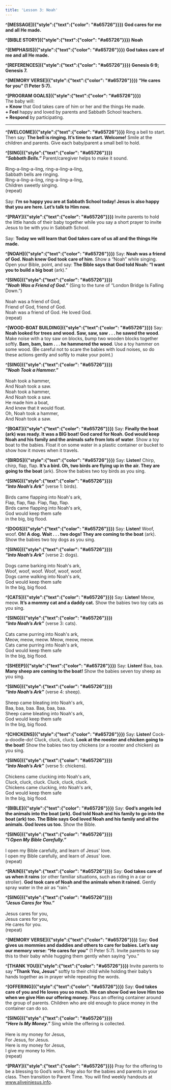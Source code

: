 ```yaml
---
title: 'Lesson 3: Noah'
---
```


**^[MESSAGE]({"style":{"text":{"color": "#a65726"}}})** **God cares for me and all He made.**

**^[BIBLE STORY]({"style":{"text":{"color": "#a65726"}}})** **Noah**

**^[EMPHASIS]({"style":{"text":{"color": "#a65726"}}})** **God takes care of me and all He made.**

**^[REFERENCES]({"style":{"text":{"color": "#a65726"}}})** **Genesis 6:9; Genesis 7.**

**^[MEMORY VERSE]({"style":{"text":{"color": "#a65726"}}})** **“He cares for you” (1 Peter 5:7).**

**^[PROGRAM GOALS]({"style":{"text":{"color": "#a65726"}}})**\
The baby will:\
**+ Know** that God takes care of him or her and the things He made.\
**+ Feel** happy and loved by parents and Sabbath School teachers.\
**+ Respond** by participating.

---

**^[WELCOME]({"style":{"text":{"color": "#a65726"}}})** Ring a bell to start. Then say: **The bell is ringing. It’s time to start. Welcome!** Smile at the children and parents. Give each baby/parent a small bell to hold.

**^[SING]({"style":{"text":{"color": "#a65726"}}})**\
_**“Sabbath Bells.”**_ Parent/caregiver helps to make it sound.\
\
Ring-a-ling-a-ling, ring-a-ling-a-ling,\
Sabbath bells are ringing.\
Ring-a-ling-a-ling, ring-a-ling-a-ling,\
Children sweetly singing.\
(repeat)\
\
Say: **I’m so happy you are at Sabbath School today! Jesus is also happy that you are here. Let’s talk to Him now.**

**^[PRAY]({"style":{"text":{"color": "#a65726"}}})** Invite parents to hold the little hands of their baby together while you say a short prayer to invite Jesus to be with you in Sabbath School.\
\
Say: **Today we will learn that God takes care of us all and the things He made.**

**^[NOAH]({"style":{"text":{"color": "#a65726"}}})** Say: **Noah was a friend of God. Noah knew God took care of him**. Show a “Noah” while singing. Open your Bible, point, and say: **The Bible says that God told Noah: “I want you to build a big boat** (ark).”

**^[SING]({"style":{"text":{"color": "#a65726"}}})**\
_**“Noah Was a Friend of God.”**_ (Sing to the tune of “London Bridge Is Falling Down.”)\
\
Noah was a friend of God,\
Friend of God, friend of God.\
Noah was a friend of God. He loved God.\
(repeat)

**^[WOOD-BOAT BUILDING]({"style":{"text":{"color": "#a65726"}}})** Say: **Noah looked for trees and wood. Saw, saw, saw . . . he sawed the wood**. Make noise with a toy saw on blocks, bump two wooden blocks together softly. **Bam, bam, bam . . . he hammered the wood**. Use a toy hammer on some wood. (Be careful not to scare the babies with loud noises, so do these actions gently and softly to make your point.)

**^[SING]({"style":{"text":{"color": "#a65726"}}})**\
_**“Noah Took a Hammer.”**_\
\
Noah took a hammer,\
And Noah took a saw.\
Noah took a hammer,\
And Noah took a saw.\
He made him a boat,\
And knew that it would float.\
Oh, Noah took a hammer,\
And Noah took a saw.

**^[BOAT]({"style":{"text":{"color": "#a65726"}}})** Say: **Finally the boat (ark) was ready. It was a BIG boat! God cared for Noah. God would keep Noah and his family and the animals safe from lots of water**. Show a toy boat to the babies. Float it on some water in a plastic container or bucket to show how it moves when it travels.

**^[BIRDS]({"style":{"text":{"color": "#a65726"}}})** Say: **Listen!** Chirp, chirp, flap, flap. **It’s a bird. Oh, two birds are flying up in the air. They are going to the boat** (ark). Show the babies two toy birds as you sing.

**^[SING]({"style":{"text":{"color": "#a65726"}}})**\
_**“Into Noah’s Ark”**_ (verse 1: birds).\
\
Birds came flapping into Noah's ark,\
Flap, flap, flap. Flap, flap, flap.\
Birds came flapping into Noah's ark,\
God would keep them safe\
in the big, big flood.

**^[DOGS]({"style":{"text":{"color": "#a65726"}}})** Say: **Listen!** Woof, woof. **Oh! A dog. Wait . . . two dogs! They are coming to the boat** (ark). Show the babies two toy dogs as you sing.

**^[SING]({"style":{"text":{"color": "#a65726"}}})**\
_**“Into Noah’s Ark”**_ (verse 2: dogs).\
\
Dogs came barking into Noah's ark,\
Woof, woof, woof. Woof, woof, woof.\
Dogs came walking into Noah's ark,\
God would keep them safe\
In the big, big flood.

**^[CATS]({"style":{"text":{"color": "#a65726"}}})** Say: **Listen!** Meow, meow. **It’s a mommy cat and a daddy cat.** Show the babies two toy cats as you sing.

**^[SING]({"style":{"text":{"color": "#a65726"}}})**\
_**“Into Noah’s Ark”**_ (verse 3: cats).\
\
Cats came purring into Noah's ark,\
Meow, meow, meow. Meow, meow, meow.\
Cats came purring into Noah's ark,\
God would keep them safe\
In the big, big flood.

**^[SHEEP]({"style":{"text":{"color": "#a65726"}}})** Say: **Listen!** Baa, baa. **Many sheep are coming to the boat!** Show the babies seven toy sheep as you sing.

**^[SING]({"style":{"text":{"color": "#a65726"}}})**\
_**“Into Noah’s Ark”**_ (verse 4: sheep).\
\
Sheep came bleating into Noah's ark,\
Baa, baa, baa. Baa, baa, baa.\
Sheep came bleating into Noah's ark,\
God would keep them safe\
In the big, big flood.

**^[CHICKENS]({"style":{"text":{"color": "#a65726"}}})** Say: **Listen!** Cock-a-doodle-do! Cluck, cluck, cluck. **Look at the rooster and chicken going to the boat!** Show the babies two toy chickens (or a rooster and chicken) as you sing.

**^[SING]({"style":{"text":{"color": "#a65726"}}})**\
_**“Into Noah’s Ark”**_ (verse 5: chickens).\
\
Chickens came clucking into Noah's ark,\
Cluck, cluck, cluck. Cluck, cluck, cluck.\
Chickens came clucking, into Noah's ark,\
God would keep them safe\
In the big, big flood.

**^[BIBLE]({"style":{"text":{"color": "#a65726"}}})** Say: **God’s angels led the animals into the boat (ark). God told Noah and his family to go into the boat (ark) too. The Bible says God loved Noah and his family and all the animals. God loves us too.** Show the Bible.

**^[SING]({"style":{"text":{"color": "#a65726"}}})**\
_**“I Open My Bible Carefully.”**_\
\
I open my Bible carefully, and learn of Jesus' love.\
I open my Bible carefully, and learn of Jesus' love.\
(repeat)

**^[RAIN]({"style":{"text":{"color": "#a65726"}}})** Say: **God takes care of us when it rains** (or other familiar situations, such as riding in a car or stroller). **God took care of Noah and the animals when it rained.** Gently spray water in the air as “rain.”

**^[SING]({"style":{"text":{"color": "#a65726"}}})**\
_**“Jesus Cares for You.”**_\
\
Jesus cares for you,\
Jesus cares for you,\
He cares for you.\
(repeat)

**^[MEMORY VERSE]({"style":{"text":{"color": "#a65726"}}})** Say: **God gives us mommies and daddies and others to care for babies. Let’s say our memory verse: “He cares for you”** (1 Peter 5:7). Invite parents to say this to their baby while hugging them gently when saying “you.”

**^[THANK YOU]({"style":{"text":{"color": "#a65726"}}})** Invite parents to say **“Thank You, Jesus”** softly to their child while holding their baby’s hands together as in prayer while repeating the words.

**^[OFFERING]({"style":{"text":{"color": "#a65726"}}})** Say: **God takes care of you and He loves you so much. We can show God we love Him too when we give Him our offering money.** Pass an offering container around the group of parents. Children who are old enough to place money in the container can do so.

**^[SING]({"style":{"text":{"color": "#a65726"}}})**\
_**“Here Is My Money.”**_ Sing while the offering is collected.\
\
Here is my money for Jesus,\
For Jesus, for Jesus.\
Here is my money for Jesus,\
I give my money to Him.\
(repeat)

**^[PRAY]({"style":{"text":{"color": "#a65726"}}})** Pray for the offering to be a blessing to God’s work. Pray also for the babies and parents in your class. Then transition to Parent Time. You will find weekly handouts at www.aliveinjesus.info.
